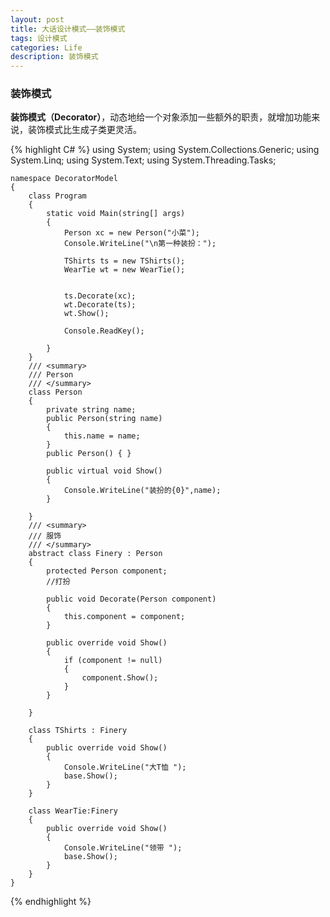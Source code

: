 ```yaml
---
layout: post
title: 大话设计模式——装饰模式
tags: 设计模式
categories: Life
description: 装饰模式
---
```




### 装饰模式

**装饰模式（Decorator）**，动态地给一个对象添加一些额外的职责，就增加功能来说，装饰模式比生成子类更灵活。

{% highlight C# %}
	using System;
	using System.Collections.Generic;
	using System.Linq;
	using System.Text;
	using System.Threading.Tasks;
	
	namespace DecoratorModel
	{
	    class Program
	    {
	        static void Main(string[] args)
	        {
	            Person xc = new Person("小菜");
	            Console.WriteLine("\n第一种装扮：");
	
	            TShirts ts = new TShirts();
	            WearTie wt = new WearTie();
	
	
	            ts.Decorate(xc);
	            wt.Decorate(ts);
	            wt.Show();
	
	            Console.ReadKey();
	
	        }
	    }
	    /// <summary>
	    /// Person
	    /// </summary>
	    class Person
	    {
	        private string name;
	        public Person(string name)
	        {
	            this.name = name;
	        }
	        public Person() { }
	
	        public virtual void Show()
	        {
	            Console.WriteLine("装扮的{0}",name);
	        }
	
	    }
	    /// <summary>
	    /// 服饰
	    /// </summary>
	    abstract class Finery : Person
	    {
	        protected Person component;
	        //打扮
	
	        public void Decorate(Person component)
	        {
	            this.component = component;
	        }
	
	        public override void Show()
	        {
	            if (component != null)
	            {
	                component.Show();
	            }
	        }
	       
	    }
	
	    class TShirts : Finery
	    {
	        public override void Show()
	        {
	            Console.WriteLine("大T恤 ");
	            base.Show();
	        }
	    }
	
	    class WearTie:Finery
	    {
	        public override void Show()
	        {
	            Console.WriteLine("领带 ");
	            base.Show();
	        }
	    }
	}

{% endhighlight %}





